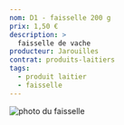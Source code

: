 ```yaml
---
nom: D1 - faisselle 200 g
prix: 1,50 €
description: >
  faisselle de vache
producteur: Jarouilles
contrat: produits-laitiers
tags: 
  - produit laitier
  - faisselle
---
```


![photo du faisselle](./media/faisselle.jpg)